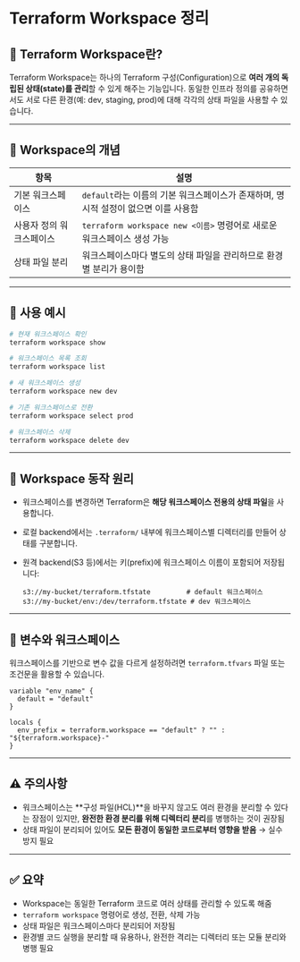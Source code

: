 # Terraform Workspace 정리

## 📌 Terraform Workspace란?

Terraform Workspace는 하나의 Terraform 구성(Configuration)으로 **여러 개의 독립된 상태(state)를 관리**할 수 있게 해주는 기능입니다. 동일한 인프라 정의를 공유하면서도 서로 다른 환경(예: dev, staging, prod)에 대해 각각의 상태 파일을 사용할 수 있습니다.

---

## 🔹 Workspace의 개념

| 항목                     | 설명                                                                                |
| ------------------------ | ----------------------------------------------------------------------------------- |
| 기본 워크스페이스        | `default`라는 이름의 기본 워크스페이스가 존재하며, 명시적 설정이 없으면 이를 사용함 |
| 사용자 정의 워크스페이스 | `terraform workspace new <이름>` 명령어로 새로운 워크스페이스 생성 가능             |
| 상태 파일 분리           | 워크스페이스마다 별도의 상태 파일을 관리하므로 환경별 분리가 용이함                 |

---

## 🔸 사용 예시

```bash
# 현재 워크스페이스 확인
terraform workspace show

# 워크스페이스 목록 조회
terraform workspace list

# 새 워크스페이스 생성
terraform workspace new dev

# 기존 워크스페이스로 전환
terraform workspace select prod

# 워크스페이스 삭제
terraform workspace delete dev
```

---

## 🔹 Workspace 동작 원리

- 워크스페이스를 변경하면 Terraform은 **해당 워크스페이스 전용의 상태 파일**을 사용합니다.
- 로컬 backend에서는 `.terraform/` 내부에 워크스페이스별 디렉터리를 만들어 상태를 구분합니다.
- 원격 backend(S3 등)에서는 키(prefix)에 워크스페이스 이름이 포함되어 저장됩니다:

  ```
  s3://my-bucket/terraform.tfstate         # default 워크스페이스
  s3://my-bucket/env:/dev/terraform.tfstate # dev 워크스페이스
  ```

---

## 🔸 변수와 워크스페이스

워크스페이스를 기반으로 변수 값을 다르게 설정하려면 `terraform.tfvars` 파일 또는 조건문을 활용할 수 있습니다.

```hcl
variable "env_name" {
  default = "default"
}

locals {
  env_prefix = terraform.workspace == "default" ? "" : "${terraform.workspace}-"
}
```

---

## ⚠️ 주의사항

- 워크스페이스는 \*\*구성 파일(HCL)\*\*을 바꾸지 않고도 여러 환경을 분리할 수 있다는 장점이 있지만, **완전한 환경 분리를 위해 디렉터리 분리**를 병행하는 것이 권장됨
- 상태 파일이 분리되어 있어도 **모든 환경이 동일한 코드로부터 영향을 받음** → 실수 방지 필요

---

## ✅ 요약

- Workspace는 동일한 Terraform 코드로 여러 상태를 관리할 수 있도록 해줌
- `terraform workspace` 명령어로 생성, 전환, 삭제 가능
- 상태 파일은 워크스페이스마다 분리되어 저장됨
- 환경별 코드 실행을 분리할 때 유용하나, 완전한 격리는 디렉터리 또는 모듈 분리와 병행 필요
